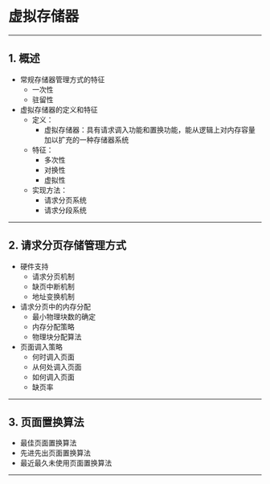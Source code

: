 # 虚拟存储器

---

## 1. 概述

- 常规存储器管理方式的特征
  - 一次性
  - 驻留性
- 虚拟存储器的定义和特征
  - 定义：
    - 虚拟存储器：具有请求调入功能和置换功能，能从逻辑上对内存容量加以扩充的一种存储器系统
  - 特征：
    - 多次性
    - 对换性
    - 虚拟性
  - 实现方法：
    - 请求分页系统
    - 请求分段系统

---

## 2. 请求分页存储管理方式

- 硬件支持
  - 请求分页机制
  - 缺页中断机制
  - 地址变换机制
- 请求分页中的内存分配
  - 最小物理块数的确定
  - 内存分配策略
  - 物理块分配算法
- 页面调入策略
  - 何时调入页面
  - 从何处调入页面
  - 如何调入页面
  - 缺页率

---

## 3. 页面置换算法

- 最佳页面置换算法
- 先进先出页面置换算法
- 最近最久未使用页面置换算法

---
